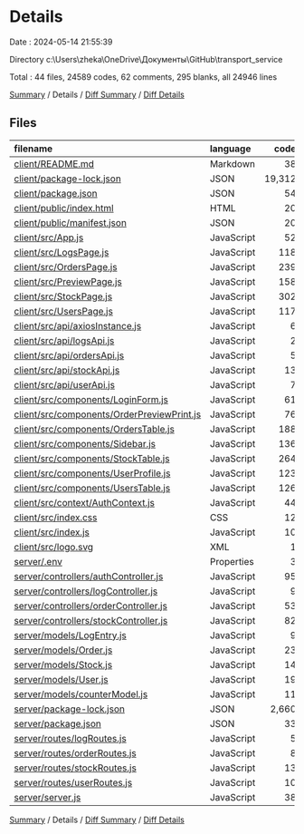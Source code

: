 # Details

Date : 2024-05-14 21:55:39

Directory c:\\Users\\zheka\\OneDrive\\Документы\\GitHub\\transport_service

Total : 44 files,  24589 codes, 62 comments, 295 blanks, all 24946 lines

[Summary](results.md) / Details / [Diff Summary](diff.md) / [Diff Details](diff-details.md)

## Files
| filename | language | code | comment | blank | total |
| :--- | :--- | ---: | ---: | ---: | ---: |
| [client/README.md](/client/README.md) | Markdown | 38 | 0 | 33 | 71 |
| [client/package-lock.json](/client/package-lock.json) | JSON | 19,312 | 0 | 1 | 19,313 |
| [client/package.json](/client/package.json) | JSON | 54 | 0 | 1 | 55 |
| [client/public/index.html](/client/public/index.html) | HTML | 20 | 23 | 1 | 44 |
| [client/public/manifest.json](/client/public/manifest.json) | JSON | 20 | 0 | 1 | 21 |
| [client/src/App.js](/client/src/App.js) | JavaScript | 52 | 0 | 6 | 58 |
| [client/src/LogsPage.js](/client/src/LogsPage.js) | JavaScript | 118 | 0 | 11 | 129 |
| [client/src/OrdersPage.js](/client/src/OrdersPage.js) | JavaScript | 239 | 1 | 16 | 256 |
| [client/src/PreviewPage.js](/client/src/PreviewPage.js) | JavaScript | 158 | 1 | 7 | 166 |
| [client/src/StockPage.js](/client/src/StockPage.js) | JavaScript | 302 | 1 | 12 | 315 |
| [client/src/UsersPage.js](/client/src/UsersPage.js) | JavaScript | 117 | 1 | 13 | 131 |
| [client/src/api/axiosInstance.js](/client/src/api/axiosInstance.js) | JavaScript | 6 | 1 | 2 | 9 |
| [client/src/api/logsApi.js](/client/src/api/logsApi.js) | JavaScript | 2 | 1 | 2 | 5 |
| [client/src/api/ordersApi.js](/client/src/api/ordersApi.js) | JavaScript | 5 | 0 | 2 | 7 |
| [client/src/api/stockApi.js](/client/src/api/stockApi.js) | JavaScript | 13 | 1 | 3 | 17 |
| [client/src/api/userApi.js](/client/src/api/userApi.js) | JavaScript | 7 | 1 | 3 | 11 |
| [client/src/components/LoginForm.js](/client/src/components/LoginForm.js) | JavaScript | 61 | 0 | 6 | 67 |
| [client/src/components/OrderPreviewPrint.js](/client/src/components/OrderPreviewPrint.js) | JavaScript | 76 | 1 | 10 | 87 |
| [client/src/components/OrdersTable.js](/client/src/components/OrdersTable.js) | JavaScript | 188 | 1 | 12 | 201 |
| [client/src/components/Sidebar.js](/client/src/components/Sidebar.js) | JavaScript | 136 | 0 | 11 | 147 |
| [client/src/components/StockTable.js](/client/src/components/StockTable.js) | JavaScript | 264 | 1 | 16 | 281 |
| [client/src/components/UserProfile.js](/client/src/components/UserProfile.js) | JavaScript | 123 | 1 | 11 | 135 |
| [client/src/components/UsersTable.js](/client/src/components/UsersTable.js) | JavaScript | 126 | 0 | 10 | 136 |
| [client/src/context/AuthContext.js](/client/src/context/AuthContext.js) | JavaScript | 44 | 1 | 6 | 51 |
| [client/src/index.css](/client/src/index.css) | CSS | 12 | 0 | 2 | 14 |
| [client/src/index.js](/client/src/index.js) | JavaScript | 10 | 5 | 3 | 18 |
| [client/src/logo.svg](/client/src/logo.svg) | XML | 1 | 0 | 0 | 1 |
| [server/.env](/server/.env) | Properties | 3 | 0 | 0 | 3 |
| [server/controllers/authController.js](/server/controllers/authController.js) | JavaScript | 95 | 0 | 18 | 113 |
| [server/controllers/logController.js](/server/controllers/logController.js) | JavaScript | 9 | 0 | 1 | 10 |
| [server/controllers/orderController.js](/server/controllers/orderController.js) | JavaScript | 53 | 4 | 11 | 68 |
| [server/controllers/stockController.js](/server/controllers/stockController.js) | JavaScript | 82 | 1 | 12 | 95 |
| [server/models/LogEntry.js](/server/models/LogEntry.js) | JavaScript | 9 | 1 | 3 | 13 |
| [server/models/Order.js](/server/models/Order.js) | JavaScript | 23 | 0 | 5 | 28 |
| [server/models/Stock.js](/server/models/Stock.js) | JavaScript | 14 | 1 | 3 | 18 |
| [server/models/User.js](/server/models/User.js) | JavaScript | 19 | 1 | 6 | 26 |
| [server/models/counterModel.js](/server/models/counterModel.js) | JavaScript | 11 | 0 | 5 | 16 |
| [server/package-lock.json](/server/package-lock.json) | JSON | 2,660 | 0 | 1 | 2,661 |
| [server/package.json](/server/package.json) | JSON | 33 | 0 | 1 | 34 |
| [server/routes/logRoutes.js](/server/routes/logRoutes.js) | JavaScript | 5 | 1 | 3 | 9 |
| [server/routes/orderRoutes.js](/server/routes/orderRoutes.js) | JavaScript | 8 | 5 | 7 | 20 |
| [server/routes/stockRoutes.js](/server/routes/stockRoutes.js) | JavaScript | 13 | 1 | 3 | 17 |
| [server/routes/userRoutes.js](/server/routes/userRoutes.js) | JavaScript | 10 | 1 | 4 | 15 |
| [server/server.js](/server/server.js) | JavaScript | 38 | 5 | 11 | 54 |

[Summary](results.md) / Details / [Diff Summary](diff.md) / [Diff Details](diff-details.md)
